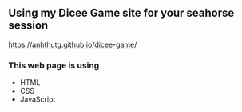 ## Using my Dicee Game site for your seahorse session
https://anhthutg.github.io/dicee-game/

### This web page is using
- HTML
- CSS
- JavaScript
